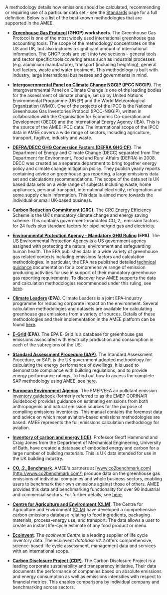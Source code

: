 A methodology details how emissions should be calculated, recommending
or requiring use of a particular data set - see the
[Standards](Standards) page for a full definition. Below is a list of
the best known methodologies that are supported in the AMEE.

  - **[Greenhouse Gas Protocol](Greenhouse_Gas_Protocol) (GHGP)
    worksheets**. The Greenhouse Gas Protocol is one of the most widely
    used international greenhouse gas accounting tools. The scope of the
    methodology concentrates on the US and UK, but also includes a
    significant amount of international information. The GHGP tools are
    split into two sections - general tools and sector specific tools
    covering areas such as industrial processes (e.g. aluminium
    manufacture), transport (including freighting), general fuel
    factors, waste and water treatment. This methodology is built with
    industry, large international businesses and governments in mind.

<!-- end list -->

  - **[Intergovernmental Panel on Climate Change NGGIP](IPCC) (IPCC
    NGGIP)**. The Intergovernmental Panel on Climate Change is one of
    the leading bodies for the assessment of climate change, set up by
    United Nations Environmental Programme (UNEP) and the World
    Meteorological Organization (WMO). One of the projects of the IPCC
    is the National Greenhouse Gas Inventories Protocol (IPCC-NGGIP),
    written in collaboration with the Organisation for Economic
    Co-operation and Development (OECD) and the International Energy
    Agency (IEA). This is the source of the AMEE IPCC data. The
    international scope of the IPCC data in AMEE covers a wide range of
    sectors, including agriculture, transport, fugitive, industry and
    waste.

<!-- end list -->

  - **[DEFRA/DECC GHG Conversion Factors (DEFRA GHG CF)](DEFRA_DECC)**.
    The Department of Energy and Climate Change (DECC) separated from
    The Department for Environment, Food and Rural Affairs (DEFRA) in
    2008. DECC was created as a separate department to bring together
    energy policy and climate change mitigation policy. They publish
    yearly reports containing advice on greenhouse gas reporting, a
    large emissions data set and calculations recommendations. The scope
    of the data set is UK based data sets on a wide range of subjects
    including waste, home appliances, personal transport, international
    electricity, refrigeration and some supply chain information. This
    data is aimed more towards the individual or small UK-based
    business.

<!-- end list -->

  - **[Carbon Reduction Commitment](Carbon_Reduction_Commitment)
    (CRC)**. The CRC Energy Efficiency Scheme is the UK's mandatory
    climate change and energy saving scheme. This contains
    government-mandated CO,,2,, emission factors for 24 fuels plus
    standard factors for pipeline/grid gas and electricity.

<!-- end list -->

  - **[Environmental Protection Agency - Mandatory GHG
    Ruling](EPA_GHG_Mandatory_Ruling) (EPA)**. The US Environmental
    Protection Agency is a US government agency assigned with protecting
    the natural environment and safeguarding human health. The EPA
    publishes data in a wide variety of greenhouse gas related contexts
    including emissions factors and calculation methodologies. In
    particular, the EPA has published detailed [technical
    guidance](http://www.epa.gov/climatechange/emissions/archived/ghg_tsd.html)
    documentation for a comprehensive range of emission producing
    activities for use in support of their mandatory greenhouse gas
    reporting requirements. To discover how AMEE supports the data and
    calculation methodologies recommended under this ruling, see
    [here](EPA_GHG_Mandatory_Ruling).

<!-- end list -->

  - **[Climate Leaders](Climate_Leaders) (EPA)**. Climate Leaders is a
    joint EPA-industry programme for reducing corporate impact on the
    environment. Several calculation methodologies and datasets are
    available for calculating greenhouse gas emissions from a variety of
    sources. Details of these methodologies and their implementation in
    the AMEE platform can be found [here](Climate_Leaders).

<!-- end list -->

  - **[E-Grid](US_E_grid) (EPA)**. The EPA E-Grid is a database for
    greenhouse gas emissions associated with electricity production and
    consumption in each of the subregions of the US.

<!-- end list -->

  - **[Standard Assessment Procedure
    (SAP)](Standard_Assessment_Procedure)**. The Standard Assessment
    Procedure, or SAP, is the UK government adopted methodology for
    calculating the energy performance of dwellings. It is used to
    demonstrate compliance with building regulations, and to provide
    energy performance ratings. To find out how to access the complete
    SAP methodology using AMEE, see
    [here](Standard_Assessment_Procedure).

<!-- end list -->

  - **[European Environment Agency](European_Environment_Agency)**. The
    EMEP/EEA air pollutant emission [inventory
    guidebook](http://www.eea.europa.eu/publications/EMEPCORINAIR5/)
    (formerly referred to as the EMEP CORINAIR Guidebook) provides
    guidance on estimating emissions from both anthropogenic and natural
    emission sources for the purpose of compiling emissions inventories.
    This manual contains the foremost data and advice on which most
    aviation-based emissions methodologies are based. AMEE represents
    the full emissions calculation methodology for aviation.

<!-- end list -->

  - **[Inventory of carbon and energy
    (ICE)](Embodied_Inventory_of_carbon_and_energy_ICE)**. Professor
    Geoff Hammond and Craig Jones from the Department of Mechanical
    Engineering, University of Bath, have created a database of embodied
    energy and carbon for a large number of building materials. This is
    UK data intended for use in the UK building industry.

<!-- end list -->

  - **[CO,,2,,Benchmark](CO2_Benchmark)**. AMEE's partners at
    [www.co2benchmark.com](http://www.co2benchmark.com/) produce data on
    the greenhouse gas emissions of individual companies and whole
    business sectors, enabling users to benchmark their own emissions
    against those of others. AMEE provides this data and benchmarking
    functionality for over 90 industrial and commercial sectors. For
    further details, see [here](CO2_Benchmark).

<!-- end list -->

  - **[Centre for Agriculture and Environment
    (CLM)](Centre_for_Agriculture_and_Environment)**. The Centre for
    Agriculture and Environment
    ([CLM](http://www.clm.nl/index_eng.php?)) have developed a
    comprehensive carbon emissions database relating to food
    ingredients, packaging materials, process-energy use, and transport.
    The data allows a user to create an instant life-cycle estimate of
    any food product or menu.

<!-- end list -->

  - **[Ecoinvent](Ecoinvent_database)**. The *ecoinvent Centre* is a
    leading supplier of life cycle inventory data. The ecoinvent
    *database v2.2* offers comprehensive, science-based life cycle
    assessment, management data and services with an international
    scope.

<!-- end list -->

  - **[Carbon Disclosure Project
    (CDP)](CDP_emissions_and_financial_metrics)**. The Carbon Disclosure
    Project is a leading corporate sustainability and transparency
    initiative. Their data documents the performance of companies based
    on absolute emissions and energy consumption as well as emissions
    intensities with respect to financial metrics. This enables
    comparisons by individual company and benchmarking across sectors.
